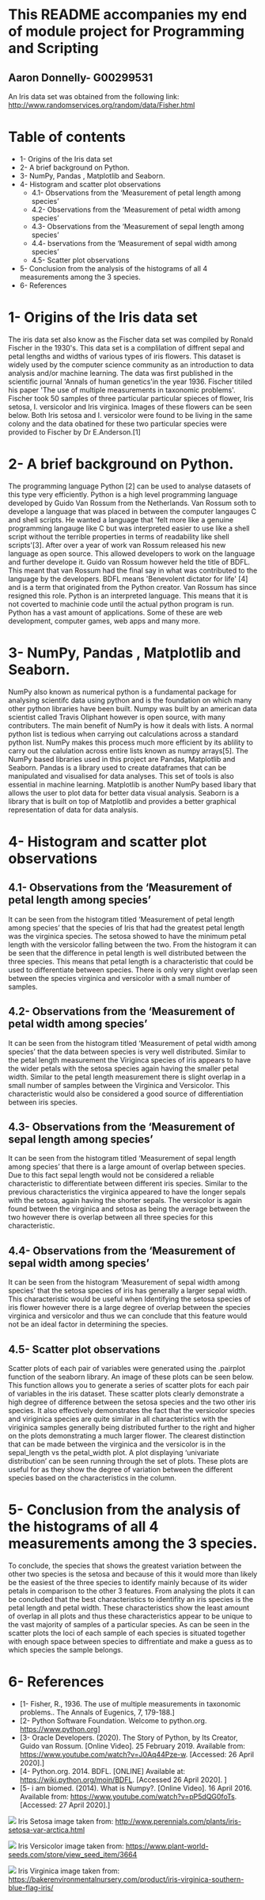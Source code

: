 # This README accompanies my end of module project for Programming and Scripting
## Aaron Donnelly- G00299531
An Iris data set was obtained from the following link: http://www.randomservices.org/random/data/Fisher.html

# Table of contents
* 1- Origins of the Iris data set
* 2- A brief background on Python.
* 3- NumPy, Pandas , Matplotlib and Seaborn.
* 4- Histogram and scatter plot observations
    * 4.1- Observations from the ‘Measurement of petal length among species’
    * 4.2- Observations from the ‘Measurement of petal width among species’
    * 4.3- Observations from the ‘Measurement of sepal length among species’
    * 4.4- bservations from the ‘Measurement of sepal width among species’
    * 4.5- Scatter plot observations
* 5- Conclusion from the analysis of the histograms of all 4 measurements among the 3 species.
* 6- References

# 1- Origins of the Iris data set
The iris data set also know as the Fischer data set was compiled by Ronald Fischer in the 1930's. This data set is a complilation of diffrent sepal and petal lengths and widths of various types of iris flowers. This dataset is widely used by the computer science community as an introduction to data analysis and/or machine learning. The data was first published in the scientific journal 'Annals of human genetics'in the year 1936. Fischer titiled his paper 'The use of multiple measurements in taxonomic problems'. Fischer took 50 samples of three particular particular spieces of flower, Iris setosa, I. versicolor and Iris virginica. Images of these flowers can be seen below. Both Iris setosa and I. versicolor were found to be living in the same colony and the data obatined for these two particular species were provided to Fischer by Dr E.Anderson.[1]

# 2- A brief background on Python.
The programming language Python [2] can be used to analyse datasets of this type very efficiently. Python is a high level programming language developed by Guido Van Rossum from the Netherlands. Van Rossum soth to develope a language that was placed in between the computer langauges C and shell scripts. He wanted a language that 'felt more like a genuine programming langauge like C but was interpreted easier to use like a shell script without the terrible properties in terms of readability like shell scripts'[3]. After over a year of work van Rossum released his new language as open source. This allowed developers to work on the language and further develope it. Guido van Rossum however held the title of BDFL. This meant that van Rossum had the final say in what was contributed to the language by the developers. BDFL means 'Benevolent dictator for life' [4] and is a term that originated from the Python creator. Van Rossum has since resigned this role. Python is an interpreted language. This means that it is not coverted to machinie code until the actual python program is run. Python has a vast amount of applications. Some of these are web development, computer games, web apps and many more.

# 3- NumPy, Pandas , Matplotlib and Seaborn.
NumPy also known as numerical python is a fundamental package for analysing scientifc data using python and is the foundation on which many other python libraries have been built. Numpy was built by an american data scientist called Travis Oliphant however is open source, with many contributers. The main benefit of NumPy is how it deals with lists. A normal python list is tedious when carrying out calculations across a standard python list. NumPy makes this process much more efficient by its ablility to carry out the calulation across entire lists known as numpy arrays[5]. The NumPy based libraries used in this project are Pandas, Matplotlib and Seaborn. Pandas is a library used to create dataframes that can be manipulated and visualised for data analyses. This set of tools is also essential in machine learning. Matplotlib is another NumPy based libary that allows the user to plot data for better data visual analysis. Seaborn is a library that is built on top of Matplotlib and provides a better graphical representation of data for data analysis. 

# 4- Histogram and scatter plot observations

## 4.1- Observations from the ‘Measurement of petal length among species’
It can be seen from the histogram titled ‘Measurement of petal length among species’ that the species of Iris that had the greatest petal length was the virginica species. The setosa showed to have the minimum petal length with the versicolor falling between the two. From the histogram it can be seen that the difference in petal length is well distributed between the three species. This means that petal length is a characteristic that could be used to differentiate between species. There is only very slight overlap seen between the species virginica and versicolor with a small number of samples.

## 4.2- Observations from the ‘Measurement of petal width among species’
It can be seen from the histogram titled ‘Measurement of petal width among species’ that the data between species is very well distributed. Similar to the petal length measurement the Viriginca species of iris appears to have the wider petals with the setosa species again having the smaller petal width. Similar to the petal length measurement there is slight overlap in a small number of samples between the Virginica and Versicolor. This characteristic would also be considered a good source of differentiation between iris species. 

## 4.3- Observations from the ‘Measurement of sepal length among species’
It can be seen from the histogram titled ‘Measurement of sepal length among species’ that there is a large amount of overlap between species. Due to this fact sepal length would not be considered a reliable characteristic to differentiate between different iris species. Similar to the previous characteristics the virginica appeared to have the longer sepals with the setosa, again having the shorter sepals. The versicolor is again found between the virginica and setosa as being the average between the two however there is overlap between all three species for this characteristic.

## 4.4- Observations from the ‘Measurement of sepal width among species’
It can be seen from the histogram ‘Measurement of sepal width among species’ that the setosa species of iris has generally a larger sepal width. This characteristic would be useful when Identifying the setosa species of iris flower however there is a large degree of overlap between the species virginica and versicolor and thus we can conclude that this feature would not be an ideal factor in determining the species.



## 4.5- Scatter plot observations
Scatter plots of each pair of variables were generated using the .pairplot function of the seaborn library. An image of these plots can be seen below. This function allows you to generate a series of scatter plots for each pair of variables in the iris dataset.  These scatter plots clearly demonstrate a high degree of difference between the setosa species and the two other iris species. It also effectively demonstrates the fact that the versicolor species and viriginica species are quite similar in all characteristics with the viriginica samples generally being distributed further to the right and higher on the plots demonstrating a much larger flower. The clearest distinction that can be made between the virginica and the versicolor is in the sepal_length vs the petal_width plot. A plot displaying ‘univariate distribution’ can be seen running through the set of plots. These plots are useful for as they show the degree of variation between the different species based on the characteristics in the column.

# 5- Conclusion from the analysis of the histograms of all 4 measurements among the 3 species.
To conclude, the species that shows the greatest variation between the other two species is the setosa and because of this it would more than likely be the easiest of the three species to identify mainly because of its wider petals in comparison to the other 3 features. From analysing the plots it can be concluded that the best characteristics to identifity an iris species is the petal length and petal width. These characteristics show the least amount of overlap in all plots and thus these characteristics appear to be unique to the vast majority of samples of a particular species. As can be seen in the scatter plots the loci of each sample of each species is situated together with enough space between species to diffrentiate and make a guess as to which species the sample belongs.

# 6- References

* [1- Fisher, R., 1936. The use of multiple measurements in taxonomic problems.. The Annals of Eugenics, 7, 179-188.]
* [2- Python Software Foundation. Welcome to python.org. https://www.python.org]
* [3- Oracle Developers. (2020). The Story of Python, by Its Creator, Guido van Rossum. [Online Video]. 25 February 2019. Available   from: https://www.youtube.com/watch?v=J0Aq44Pze-w. [Accessed: 26 April 2020].]
* [4- Python.org. 2014. BDFL. [ONLINE] Available at: https://wiki.python.org/moin/BDFL. [Accessed 26 April 2020]. ]
* [5- i am biomed. (2014). What is Numpy?. [Online Video]. 16 April 2016. Available from: https://www.youtube.com/watch?v=pP5dQG0foTs.  [Accessed: 27 April 2020].]


![](images/IRIS_SETOSA.png)
Iris Setosa image taken from: http://www.perennials.com/plants/iris-setosa-var-arctica.html

![](Images/IRIS_VERSICOLOR.jpg)
Iris Versicolor image taken from: https://www.plant-world-seeds.com/store/view_seed_item/3664

![](Images/IRIS_VIRGINICA.png)
Iris Virginica image taken from: https://bakerenvironmentalnursery.com/product/iris-virginica-southern-blue-flag-iris/